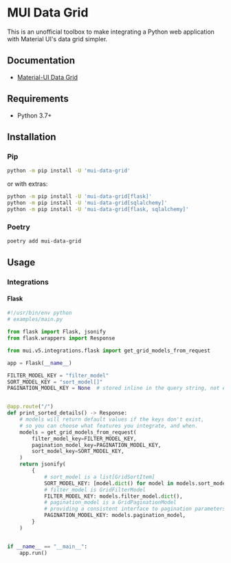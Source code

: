 # MUI Data Grid

This is an unofficial toolbox to make integrating a Python web application with Material UI's data grid simpler.

## Documentation

- [Material-UI Data Grid](https://mui.com/x/react-data-grid/)

## Requirements

- Python 3.7+

## Installation

### Pip

```sh
python -m pip install -U 'mui-data-grid'
```

or with extras:

```sh
python -m pip install -U 'mui-data-grid[flask]'
python -m pip install -U 'mui-data-grid[sqlalchemy]'
python -m pip install -U 'mui-data-grid[flask, sqlalchemy]'
```

### Poetry

```sh
poetry add mui-data-grid
```

## Usage

### Integrations

#### Flask

```python
#!/usr/bin/env python
# examples/main.py

from flask import Flask, jsonify
from flask.wrappers import Response

from mui.v5.integrations.flask import get_grid_models_from_request

app = Flask(__name__)

FILTER_MODEL_KEY = "filter_model"
SORT_MODEL_KEY = "sort_model[]"
PAGINATION_MODEL_KEY = None  # stored inline in the query string, not encoded as an obj


@app.route("/")
def print_sorted_details() -> Response:
    # models will return default values if the keys don't exist,
    # so you can choose what features you integrate, and when.
    models = get_grid_models_from_request(
        filter_model_key=FILTER_MODEL_KEY,
        pagination_model_key=PAGINATION_MODEL_KEY,
        sort_model_key=SORT_MODEL_KEY,
    )
    return jsonify(
        {
            # sort_model is a list[GridSortItem]
            SORT_MODEL_KEY: [model.dict() for model in models.sort_model],
            # filter_model is GridFilterModel
            FILTER_MODEL_KEY: models.filter_model.dict(),
            # pagination_model is a GridPaginationModel
            # providing a consistent interface to pagination parameters
            PAGINATION_MODEL_KEY: models.pagination_model,
        }
    )


if __name__ == "__main__":
    app.run()
```
